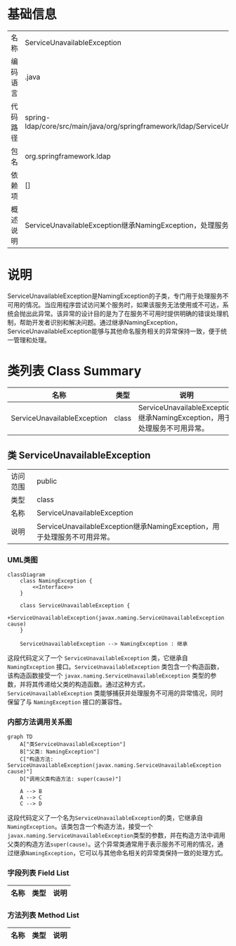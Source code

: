 # 基础信息

|      |      |
|------|------|
| 名称 | ServiceUnavailableException |
| 编码语言 | .java |
| 代码路径 | spring-ldap/core/src/main/java/org/springframework/ldap/ServiceUnavailableException.java |
| 包名 | org.springframework.ldap |
| 依赖项 | [] |
| 概述说明 | ServiceUnavailableException继承NamingException，处理服务不可用异常。 |

# 说明

ServiceUnavailableException是NamingException的子类，专门用于处理服务不可用的情况。当应用程序尝试访问某个服务时，如果该服务无法使用或不可达，系统会抛出此异常。该异常的设计目的是为了在服务不可用时提供明确的错误处理机制，帮助开发者识别和解决问题。通过继承NamingException，ServiceUnavailableException能够与其他命名服务相关的异常保持一致，便于统一管理和处理。

# 类列表 Class Summary

| 名称   | 类型  | 说明 |
|-------|------|-------------|
| ServiceUnavailableException | class | ServiceUnavailableException继承NamingException，用于处理服务不可用异常。 |



## 类 ServiceUnavailableException

|      |      |
|------|------|
| 访问范围 | public |
| 类型 | class |
| 名称 | ServiceUnavailableException |
| 说明 | ServiceUnavailableException继承NamingException，用于处理服务不可用异常。 |


### UML类图

```mermaid
classDiagram
    class NamingException {
        <<Interface>>
    }

    class ServiceUnavailableException {
        +ServiceUnavailableException(javax.naming.ServiceUnavailableException cause)
    }

    ServiceUnavailableException --> NamingException : 继承
```

这段代码定义了一个 `ServiceUnavailableException` 类，它继承自 `NamingException` 接口。`ServiceUnavailableException` 类包含一个构造函数，该构造函数接受一个 `javax.naming.ServiceUnavailableException` 类型的参数，并将其传递给父类的构造函数。通过这种方式，`ServiceUnavailableException` 类能够捕获并处理服务不可用的异常情况，同时保留了与 `NamingException` 接口的兼容性。


### 内部方法调用关系图

```mermaid
graph TD
    A["类ServiceUnavailableException"]
    B["父类: NamingException"]
    C["构造方法: ServiceUnavailableException(javax.naming.ServiceUnavailableException cause)"]
    D["调用父类构造方法: super(cause)"]

    A --> B
    A --> C
    C --> D
```

这段代码定义了一个名为`ServiceUnavailableException`的类，它继承自`NamingException`。该类包含一个构造方法，接受一个`javax.naming.ServiceUnavailableException`类型的参数，并在构造方法中调用父类的构造方法`super(cause)`。这个异常类通常用于表示服务不可用的情况，通过继承`NamingException`，它可以与其他命名相关的异常类保持一致的处理方式。

### 字段列表 Field List

| 名称  | 类型  | 说明 |
|-------|-------|------|

### 方法列表 Method List

| 名称  | 类型  | 说明 |
|-------|-------|------|




